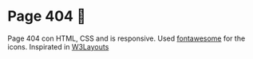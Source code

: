 # Page 404 🤡

Page 404 con HTML, CSS and is responsive. Used [fontawesome](https://fontawesome.com/) for the icons. Inspirated in [W3Layouts](https://w3layouts.com/)